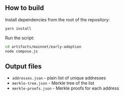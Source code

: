 
## How to build

Install dependencies from the root of the repository:
```bash
yarn install
```

Run the script:
```bash
cd artifacts/mainnet/early-adoption
node compose.js
```

## Output files

- `addresses.json` - plain list of unique addresses
- `merkle-tree.json` - Merkle tree of the list
- `merkle-proofs.json` - Merkle proofs for each address
